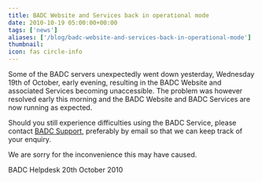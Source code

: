```yaml
---
title: BADC Website and Services back in operational mode
date: 2010-10-19 05:00:00+00:00
tags: ['news']
aliases: ['/blog/badc-website-and-services-back-in-operational-mode']
thumbnail: 
icon: fas circle-info
---
```


Some of the BADC servers unexpectedly went down yesterday, Wednesday 19th of October, early evening, resulting in the BADC Website and associated Services becoming unaccessible. The problem was however resolved early this morning and the BADC Website and BADC Services are now running as expected. 


 Should you still experience difficulties using the BADC Service, please contact [BADC Support](http://badc.nerc.ac.uk/help/contact.html), preferably by email so that we can keep track of your enquiry.


 
We are sorry for the inconvenience this may have caused.


 
BADC Helpdesk
20th October 2010



